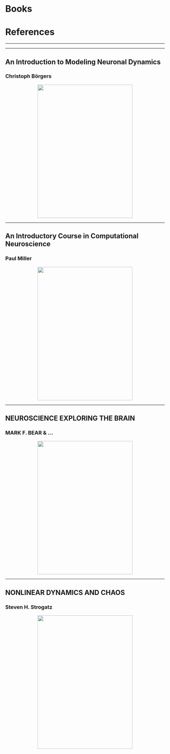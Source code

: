 # Books
# References

__________________________________________________________________
--------------------------------------------------------------

## An Introduction to Modeling Neuronal Dynamics
### Christoph Börgers


 <p align="center">
 <img src="https://github.com/aliseif321/Books/blob/main/B%C3%B6rgers/Untitled.png?raw=true" width="300" height="420" >
 </p>


--------------------------------------------------------------

## An Introductory Course in Computational Neuroscience
### Paul Miller


 <p align="center">
 <img src="https://github.com/aliseif321/Books/blob/main/Miller/Untitled.png?raw=true"width="300" height="420"  >
 </p>



--------------------------------------------------------------
## NEUROSCIENCE EXPLORING THE BRAIN
###  MARK F. BEAR & ...


 <p align="center">
 <img src="https://github.com/aliseif321/Books/blob/main/Bear/Untitled.png?raw=true"width="300" height="420"  >
 </p>




--------------------------------------------------------------
## NONLINEAR DYNAMICS AND CHAOS
### Steven H. Strogatz


 <p align="center">
 <img src="https://github.com/aliseif321/Books/blob/main/Strogatz/Untitled.png?raw=true"width="300" height="420" >
 </p>
